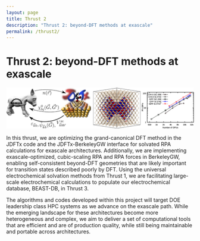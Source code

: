 ```yaml
---
layout: page
title: Thrust 2
description: "Thrust 2: beyond-DFT methods at exascale"
permalink: /thrust2/
---
```


# Thrust 2: beyond-DFT methods at exascale

<p style="text-align: center;">
<img alt="Thrust2" src="/images/Thrust2.jpg"/>
</p>

In this thrust, we are optimizing the grand-canonical DFT method in the JDFTx code and the JDFTx-BerkeleyGW interface for solvated RPA calculations for exascale architectures.
Additionally, we are implementing exascale-optimized, cubic-scaling RPA and RPA forces in BerkeleyGW, enabling self-consistent beyond-DFT geometries that are likely important for transition states described poorly by DFT.
Using the universal electrochemical solvation methods from Thrust 1, we are facilitating large-scale electrochemical calculations to populate our electrochemical database, BEAST-DB,  in Thrust 3.

The algorithms and codes developed within this project will target DOE leadership class HPC systems as we advance on the exascale path.
While the emerging landscape for these architectures become more heterogeneous and complex, we aim to deliver a set of computational tools that are efficient and are of production quality, while still being maintainable and portable across architectures. 

